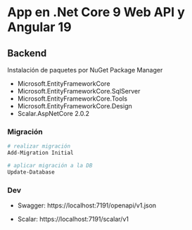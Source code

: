 # App en .Net Core 9 Web API y Angular 19

## Backend

Instalación de paquetes por NuGet Package Manager

- Microsoft.EntityFrameworkCore
- Microsoft.EntityFrameworkCore.SqlServer
- Microsoft.EntityFrameworkCore.Tools
- Microsoft.EntityFrameworkCore.Design 
- Scalar.AspNetCore 2.0.2

### Migración

```bash
# realizar migración
Add-Migration Initial

# aplicar migración a la DB
Update-Database
```

### Dev
- Swagger: https://localhost:7191/openapi/v1.json

- Scalar: https://localhost:7191/scalar/v1
